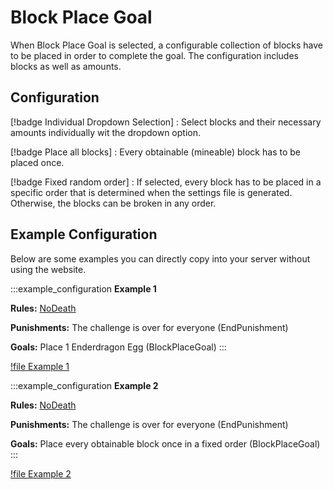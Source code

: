 # Block Place Goal

When Block Place Goal is selected, a configurable collection of blocks have to be placed in order to complete the goal. The configuration includes blocks as well as amounts.

## Configuration

[!badge Individual Dropdown Selection]
:   Select blocks and their necessary amounts individually wit the dropdown option.

[!badge Place all blocks]
:   Every obtainable (mineable) block has to be placed once.

[!badge Fixed random order]
:   If selected, every block has to be placed in a specific order that is determined when the settings file is generated. Otherwise, the blocks can be broken in any order.

## Example Configuration

Below are some examples you can directly copy into your server without using the website.

:::example_configuration
**Example 1**

**Rules:** [NoDeath](../rules/noDeathRule)

**Punishments:** The challenge is over for everyone (EndPunishment)

**Goals:** Place 1 Enderdragon Egg (BlockPlaceGoal)
:::

[!file Example 1](../static/examples/no_death_end_challenge_block_place_goal_dragon_egg_fixed_order.json)

:::example_configuration
**Example 2**

**Rules:** [NoDeath](../rules/noDeathRule)

**Punishments:** The challenge is over for everyone (EndPunishment)

**Goals:** Place every obtainable block once in a fixed order (BlockPlaceGoal)
:::

[!file Example 2](../static/examples/no_death_end_challenge_block_place_goal_every_block_once_fixed_order.json)